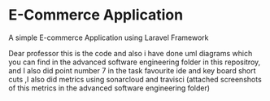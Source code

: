 # E-Commerce Application


A simple E-commerce Application using Laravel Framework

Dear professor 
this is the code and also i have done uml diagrams which you can find in the advanced software engineering folder in this repositroy, and I also did point number 7 in the task favourite ide and key board short cuts
,I also did metrics using sonarcloud and travisci (attached screenshots of this metrics in the advanced software engineering folder)
